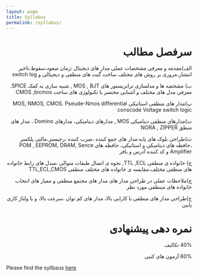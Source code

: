 ```yaml
---
layout: page
title: Syllabus
permalink: /syllabus/
---
```

<h1 dir = "rtl" align ="right"><strong>سرفصل مطالب</strong></h1>
<p dir = "rtl" align="right" >الف)مقدمه و معرفی مشخصات عملی مدار های دیجیتال :زمان صعود،سقوط،تاخیر انتشار،مروری بر روش های مختلف ساخت گیت های منطقی و دیجیتالی و switch log </p>

<p dir = "rtl" align="right">ب) مشخصه ها و مدلسازی ترانزیستور های  MOS , BJT , شبیه سازی به کمک SPICE. معرفی مدل های مختلف  و آشنایی مختصر با تکنولوژی  های ساخت CMOS ,bicmos</p>
<p dir = "rtl" align="right">پ)مدار های منطقی استاتیکی  MOS, NMOS, CMOS. Pseude-Nmos 
differential conscode Voltage   switch logic</p>
<p dir = "rtl" align="right">ت)مدارهای منطقی دینامیکی  MOS , مدارهای دینامیکی، مدارهای Domino ، مدار های منطق NORA , ZIPPER </p>
<p dir = "rtl" align = "right">  ث)طراحی بلوک های پایه:مدار های حمع کننده ،صرب کننده ،رجیستر،مالتی پلکسر ،حافظه های دینامیکی و استاتیکی، حافظه های POM , EEPROM, DRAM, Sence Amplifier و کد کننده آدرس و بافر</p>
<p dir = "rtl" align = "right"> ج) خانواده ی منطقی TTL ,ECL,  نحوه ی اتصال طبقات متوالی ،مبدل های رابط خانواده های منطقی  مختلف،مقایسه ی خانواده های مختلف منطقی TTL,ECL,CMOS </p>
<p dir = "rtl" align = "right"> چ)ملاحظات عملی در طراحی مدار های مدار های مجتمع منطقی و معیار های انتخاب خانواده های مننطقی مورد نظر 
</p>
<p dir = "rtl" align = "right"> ح)طراحی مدار های منطقی با کارایی بالا، مدار های کم توان ،سرعت بالا، و با ولتاژ کاری پایین</p>


<h1 dir = "rtl" align ="right"><strong>نمره دهی پیشنهادی </strong></h1>
<p  dir = "rtl" align ="right"> 40% تکالبف</p>
<p  dir = "rtl" align ="right"> 60% آزمون های کتبی</p>
 
Please find the syllbaus [here](_images/syll.gif)